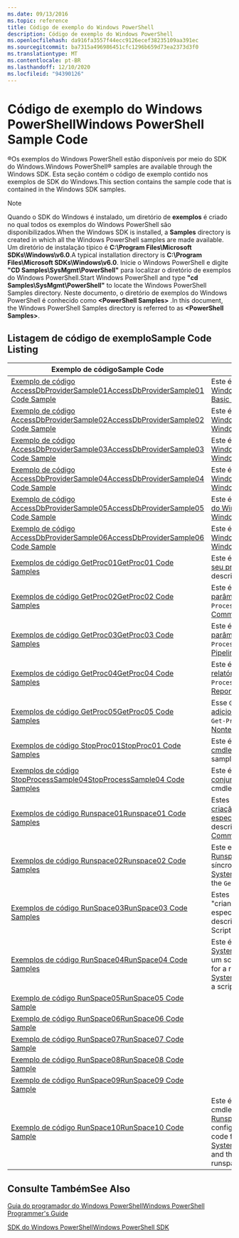 ```yaml
---
ms.date: 09/13/2016
ms.topic: reference
title: Código de exemplo do Windows PowerShell
description: Código de exemplo do Windows PowerShell
ms.openlocfilehash: da916fa3557f44ecc9126ecef38235109aa391ec
ms.sourcegitcommit: ba7315a496986451cfc1296b659d73ea2373d3f0
ms.translationtype: MT
ms.contentlocale: pt-BR
ms.lasthandoff: 12/10/2020
ms.locfileid: "94390126"
---
```

# <a name="windows-powershell-sample-code"></a><span data-ttu-id="4551d-103">Código de exemplo do Windows PowerShell</span><span class="sxs-lookup"><span data-stu-id="4551d-103">Windows PowerShell Sample Code</span></span>

<span data-ttu-id="4551d-104">&reg;Os exemplos do Windows PowerShell estão disponíveis por meio do SDK do Windows.</span><span class="sxs-lookup"><span data-stu-id="4551d-104">Windows PowerShell&reg; samples are available through the Windows SDK.</span></span> <span data-ttu-id="4551d-105">Esta seção contém o código de exemplo contido nos exemplos de SDK do Windows.</span><span class="sxs-lookup"><span data-stu-id="4551d-105">This section contains the sample code that is contained in the Windows SDK samples.</span></span>

> [!NOTE]
> <span data-ttu-id="4551d-106">Quando o SDK do Windows é instalado, um diretório de **exemplos** é criado no qual todos os exemplos do Windows PowerShell são disponibilizados.</span><span class="sxs-lookup"><span data-stu-id="4551d-106">When the Windows SDK is installed, a **Samples** directory is created in which all the Windows PowerShell samples are made available.</span></span> <span data-ttu-id="4551d-107">Um diretório de instalação típico é **C:\Program Files\Microsoft SDKs\Windows\v6.0**.</span><span class="sxs-lookup"><span data-stu-id="4551d-107">A typical installation directory is **C:\Program Files\Microsoft SDKs\Windows\v6.0**.</span></span> <span data-ttu-id="4551d-108">Inicie o Windows PowerShell e digite **"CD Samples\SysMgmt\PowerShell"** para localizar o diretório de exemplos do Windows PowerShell.</span><span class="sxs-lookup"><span data-stu-id="4551d-108">Start Windows PowerShell and type **"cd Samples\SysMgmt\PowerShell"** to locate the Windows PowerShell Samples directory.</span></span> <span data-ttu-id="4551d-109">Neste documento, o diretório de exemplos do Windows PowerShell é conhecido como **\<PowerShell Samples>** .</span><span class="sxs-lookup"><span data-stu-id="4551d-109">In this document, the Windows PowerShell Samples directory is referred to as **\<PowerShell Samples>**.</span></span>

## <a name="sample-code-listing"></a><span data-ttu-id="4551d-110">Listagem de código de exemplo</span><span class="sxs-lookup"><span data-stu-id="4551d-110">Sample Code Listing</span></span>

|                                    <span data-ttu-id="4551d-111">Exemplo de código</span><span class="sxs-lookup"><span data-stu-id="4551d-111">Sample Code</span></span>                                    |                                                                                                                                           <span data-ttu-id="4551d-112">Descrição</span><span class="sxs-lookup"><span data-stu-id="4551d-112">Description</span></span>                                                                                                                                           |
| --------------------------------------------------------------------------------- | ----------------------------------------------------------------------------------------------------------------------------------------------------------------------------------------------------------------------------------------------------------------------------------------------- |
| [<span data-ttu-id="4551d-113">Exemplo de código AccessDbProviderSample01</span><span class="sxs-lookup"><span data-stu-id="4551d-113">AccessDbProviderSample01 Code Sample</span></span>](./accessdbprovidersample01-code-sample.md) | <span data-ttu-id="4551d-114">Este é o provedor descrito em [criando um provedor básico do Windows PowerShell](./creating-a-basic-windows-powershell-provider.md).</span><span class="sxs-lookup"><span data-stu-id="4551d-114">This is the provider described in [Creating a Basic Windows PowerShell Provider](./creating-a-basic-windows-powershell-provider.md).</span></span>                                                                                                                                                            |
| [<span data-ttu-id="4551d-115">Exemplo de código AccessDbProviderSample02</span><span class="sxs-lookup"><span data-stu-id="4551d-115">AccessDbProviderSample02 Code Sample</span></span>](./accessdbprovidersample02-code-sample.md) | <span data-ttu-id="4551d-116">Este é o provedor descrito em [criando um provedor de unidade do Windows PowerShell](./creating-a-windows-powershell-drive-provider.md).</span><span class="sxs-lookup"><span data-stu-id="4551d-116">This is the provider described in [Creating a Windows PowerShell Drive Provider](./creating-a-windows-powershell-drive-provider.md).</span></span>                                                                                                                                                            |
| [<span data-ttu-id="4551d-117">Exemplo de código AccessDbProviderSample03</span><span class="sxs-lookup"><span data-stu-id="4551d-117">AccessDbProviderSample03 Code Sample</span></span>](./accessdbprovidersample03-code-sample.md) | <span data-ttu-id="4551d-118">Este é o provedor descrito em [criando um provedor de item do Windows PowerShell](./creating-a-windows-powershell-item-provider.md).</span><span class="sxs-lookup"><span data-stu-id="4551d-118">This is the provider described in [Creating a Windows PowerShell Item Provider](./creating-a-windows-powershell-item-provider.md).</span></span>                                                                                                                                                              |
| [<span data-ttu-id="4551d-119">Exemplo de código AccessDbProviderSample04</span><span class="sxs-lookup"><span data-stu-id="4551d-119">AccessDbProviderSample04 Code Sample</span></span>](./accessdbprovidersample04-code-sample.md) | <span data-ttu-id="4551d-120">Este é o provedor descrito em [criando um provedor de contêiner do Windows PowerShell](./creating-a-windows-powershell-container-provider.md).</span><span class="sxs-lookup"><span data-stu-id="4551d-120">This is the provider described in [Creating a Windows PowerShell Container Provider](./creating-a-windows-powershell-container-provider.md).</span></span>                                                                                                                                                    |
| [<span data-ttu-id="4551d-121">Exemplo de código AccessDbProviderSample05</span><span class="sxs-lookup"><span data-stu-id="4551d-121">AccessDbProviderSample05 Code Sample</span></span>](./accessdbprovidersample05-code-sample.md) | <span data-ttu-id="4551d-122">Este é o provedor descrito em [criando um provedor de navegação do Windows PowerShell](./creating-a-windows-powershell-navigation-provider.md).</span><span class="sxs-lookup"><span data-stu-id="4551d-122">This is the provider described in [Creating a Windows PowerShell Navigation Provider](./creating-a-windows-powershell-navigation-provider.md).</span></span>                                                                                                                                                  |
| [<span data-ttu-id="4551d-123">Exemplo de código AccessDbProviderSample06</span><span class="sxs-lookup"><span data-stu-id="4551d-123">AccessDbProviderSample06 Code Sample</span></span>](./accessdbprovidersample06-code-sample.md) | <span data-ttu-id="4551d-124">Este é o provedor descrito em [criando um provedor de conteúdo do Windows PowerShell](./creating-a-windows-powershell-content-provider.md).</span><span class="sxs-lookup"><span data-stu-id="4551d-124">This is the provider described in [Creating a Windows PowerShell Content Provider](./creating-a-windows-powershell-content-provider.md).</span></span>                                                                                                                                                        |
| [<span data-ttu-id="4551d-125">Exemplos de código GetProc01</span><span class="sxs-lookup"><span data-stu-id="4551d-125">GetProc01 Code Samples</span></span>](./getproc01-code-samples.md)                             | <span data-ttu-id="4551d-126">Este é o `Get-Process` exemplo de cmdlet básico descrito em [criando seu primeiro cmdlet](../cmdlet/creating-a-cmdlet-without-parameters.md).</span><span class="sxs-lookup"><span data-stu-id="4551d-126">This is the basic `Get-Process` cmdlet sample described in [Creating Your First Cmdlet](../cmdlet/creating-a-cmdlet-without-parameters.md).</span></span>                                                                                                                                                     |
| [<span data-ttu-id="4551d-127">Exemplos de código GetProc02</span><span class="sxs-lookup"><span data-stu-id="4551d-127">GetProc02 Code Samples</span></span>](./getproc02-code-samples.md)                             | <span data-ttu-id="4551d-128">Este é o `Get-Process` exemplo de cmdlet descrito em [adicionando parâmetros que processam Command-Line entrada](../cmdlet/adding-parameters-that-process-command-line-input.md).</span><span class="sxs-lookup"><span data-stu-id="4551d-128">This is the `Get-Process` cmdlet sample described in [Adding Parameters that Process Command-Line Input](../cmdlet/adding-parameters-that-process-command-line-input.md).</span></span>                                                                                                                       |
| [<span data-ttu-id="4551d-129">Exemplos de código GetProc03</span><span class="sxs-lookup"><span data-stu-id="4551d-129">GetProc03 Code Samples</span></span>](./getproc03-code-samples.md)                             | <span data-ttu-id="4551d-130">Este é o `Get-Process` exemplo de cmdlet descrito em [adicionando parâmetros que processam a entrada de pipeline](../cmdlet/adding-parameters-that-process-pipeline-input.md).</span><span class="sxs-lookup"><span data-stu-id="4551d-130">This is the `Get-Process` cmdlet sample described in [Adding Parameters that Process Pipeline Input](../cmdlet/adding-parameters-that-process-pipeline-input.md).</span></span>                                                                                                                               |
| [<span data-ttu-id="4551d-131">Exemplos de código GetProc04</span><span class="sxs-lookup"><span data-stu-id="4551d-131">GetProc04 Code Samples</span></span>](./getproc04-code-samples.md)                             | <span data-ttu-id="4551d-132">Este é o `Get-Process` exemplo de cmdlet descrito em [adicionando relatórios de erros não finalizados ao seu cmdlet](../cmdlet/adding-non-terminating-error-reporting-to-your-cmdlet.md).</span><span class="sxs-lookup"><span data-stu-id="4551d-132">This is the `Get-Process` cmdlet sample described in [Adding Nonterminating Error Reporting to Your Cmdlet](../cmdlet/adding-non-terminating-error-reporting-to-your-cmdlet.md).</span></span>                                                                                                                |
| [<span data-ttu-id="4551d-133">Exemplos de código GetProc05</span><span class="sxs-lookup"><span data-stu-id="4551d-133">GetProc05 Code Samples</span></span>](./getproc05-code-samples.md)                             | <span data-ttu-id="4551d-134">Esse `Get-Process` cmdlet é semelhante ao cmdlet descrito em [adicionando relatórios de erros não finalizados ao seu cmdlet](../cmdlet/adding-non-terminating-error-reporting-to-your-cmdlet.md).</span><span class="sxs-lookup"><span data-stu-id="4551d-134">This `Get-Process` cmdlet is similar to the cmdlet described in [Adding Nonterminating Error Reporting to Your Cmdlet](../cmdlet/adding-non-terminating-error-reporting-to-your-cmdlet.md).</span></span>                                                                                                     |
| [<span data-ttu-id="4551d-135">Exemplos de código StopProc01</span><span class="sxs-lookup"><span data-stu-id="4551d-135">StopProc01 Code Samples</span></span>](./stopproc01-code-samples.md)                           | <span data-ttu-id="4551d-136">Este é o `Stop-Process` exemplo de cmdlet descrito em [criando um cmdlet que modifica o sistema](../cmdlet/creating-a-cmdlet-that-modifies-the-system.md).</span><span class="sxs-lookup"><span data-stu-id="4551d-136">This is the `Stop-Process` cmdlet sample described in [Creating a Cmdlet That Modifies the System](../cmdlet/creating-a-cmdlet-that-modifies-the-system.md).</span></span>                                                                                                                                    |
| [<span data-ttu-id="4551d-137">Exemplos de código StopProcessSample04</span><span class="sxs-lookup"><span data-stu-id="4551d-137">StopProcessSample04 Code Samples</span></span>](./stopprocesssample04-code-samples.md)         | <span data-ttu-id="4551d-138">Este é o `Stop-Process` exemplo de cmdlet descrito em [Adicionando conjuntos de parâmetros a um cmdlet](../cmdlet/adding-parameter-sets-to-a-cmdlet.md).</span><span class="sxs-lookup"><span data-stu-id="4551d-138">This is the `Stop-Process` cmdlet sample described in [Adding Parameter Sets to a Cmdlet](../cmdlet/adding-parameter-sets-to-a-cmdlet.md).</span></span>                                                                                                                                                      |
| [<span data-ttu-id="4551d-139">Exemplos de código Runspace01</span><span class="sxs-lookup"><span data-stu-id="4551d-139">Runspace01 Code Samples</span></span>](./runspace01-code-samples.md)                           | <span data-ttu-id="4551d-140">Estes são os exemplos de código para o runspace descrito na [criação de um aplicativo de console que executa um comando especificado](/dotnet/csharp/programming-guide/inside-a-program/hello-world-your-first-program).</span><span class="sxs-lookup"><span data-stu-id="4551d-140">These are the code samples for the runspace described in [Creating a Console Application That Runs a Specified Command](/dotnet/csharp/programming-guide/inside-a-program/hello-world-your-first-program).</span></span>                                                                                      |
| [<span data-ttu-id="4551d-141">Exemplos de código Runspace02</span><span class="sxs-lookup"><span data-stu-id="4551d-141">Runspace02 Code Samples</span></span>](./runspace02-code-samples.md)                           | <span data-ttu-id="4551d-142">Este exemplo usa a classe [System. Management. Automation. Runspaceinvoke](/dotnet/api/System.Management.Automation.RunspaceInvoke) para executar o `Get-Process` cmdlet de forma síncrona.</span><span class="sxs-lookup"><span data-stu-id="4551d-142">This sample uses the [System.Management.Automation.Runspaceinvoke](/dotnet/api/System.Management.Automation.RunspaceInvoke) class to execute the `Get-Process` cmdlet synchronously.</span></span>                                                                                                            |
| [<span data-ttu-id="4551d-143">Exemplos de código RunSpace03</span><span class="sxs-lookup"><span data-stu-id="4551d-143">RunSpace03 Code Samples</span></span>](./runspace03-code-samples.md)                           | <span data-ttu-id="4551d-144">Estes são os exemplos de código para o runspace descrito em "criando um aplicativo de console que executa um script especificado".</span><span class="sxs-lookup"><span data-stu-id="4551d-144">These are the code samples for the runspace described in "Creating a Console Application That Runs a Specified Script".</span></span>                                                                                                                                                                         |
| [<span data-ttu-id="4551d-145">Exemplos de código RunSpace04</span><span class="sxs-lookup"><span data-stu-id="4551d-145">RunSpace04 Code Samples</span></span>](./runspace04-code-samples.md)                           | <span data-ttu-id="4551d-146">Este é um exemplo de código para um runspace que usa a classe [System. Management. Automation. Runspaceinvoke](/dotnet/api/System.Management.Automation.RunspaceInvoke) para executar um script que gera um erro de encerramento.</span><span class="sxs-lookup"><span data-stu-id="4551d-146">This is a code sample for a runspace that uses the [System.Management.Automation.Runspaceinvoke](/dotnet/api/System.Management.Automation.RunspaceInvoke) class to execute a script that generates a terminating error.</span></span>                                                                         |
| [<span data-ttu-id="4551d-147">Exemplo de código RunSpace05</span><span class="sxs-lookup"><span data-stu-id="4551d-147">RunSpace05 Code Sample</span></span>](./runspace05-code-sample.md)                             |                                                                                                            |
| [<span data-ttu-id="4551d-148">Exemplo de código RunSpace06</span><span class="sxs-lookup"><span data-stu-id="4551d-148">RunSpace06 Code Sample</span></span>](./runspace06-code-sample.md)                             |                                                                                                     |
| [<span data-ttu-id="4551d-149">Exemplo de código RunSpace07</span><span class="sxs-lookup"><span data-stu-id="4551d-149">RunSpace07 Code Sample</span></span>](./runspace07-code-sample.md)                             |                                                                                               |
| [<span data-ttu-id="4551d-150">Exemplo de código RunSpace08</span><span class="sxs-lookup"><span data-stu-id="4551d-150">RunSpace08 Code Sample</span></span>](./runspace08-code-sample.md)                             |                                                                                              |
| [<span data-ttu-id="4551d-151">Exemplo de código RunSpace09</span><span class="sxs-lookup"><span data-stu-id="4551d-151">RunSpace09 Code Sample</span></span>](./runspace09-code-sample.md)                             |                                                                                       |
| [<span data-ttu-id="4551d-152">Exemplo de código RunSpace10</span><span class="sxs-lookup"><span data-stu-id="4551d-152">RunSpace10 Code Sample</span></span>](./runspace10-code-sample.md)                             | <span data-ttu-id="4551d-153">Este é o código-fonte do exemplo Runspace10, que adiciona um cmdlet a [System. Management. Automation. Runspaces. Runspaceconfiguration](/dotnet/api/System.Management.Automation.Runspaces.RunspaceConfiguration) e, em seguida, usa as informações de configuração modificadas para criar o runspace.</span><span class="sxs-lookup"><span data-stu-id="4551d-153">This is the source code for the Runspace10 sample, which adds a cmdlet to [System.Management.Automation.Runspaces.Runspaceconfiguration](/dotnet/api/System.Management.Automation.Runspaces.RunspaceConfiguration) and then uses the modified configuration information to create the runspace.</span></span> |

## <a name="see-also"></a><span data-ttu-id="4551d-154">Consulte Também</span><span class="sxs-lookup"><span data-stu-id="4551d-154">See Also</span></span>

[<span data-ttu-id="4551d-155">Guia do programador do Windows PowerShell</span><span class="sxs-lookup"><span data-stu-id="4551d-155">Windows PowerShell Programmer's Guide</span></span>](./windows-powershell-programmer-s-guide.md)

[<span data-ttu-id="4551d-156">SDK do Windows PowerShell</span><span class="sxs-lookup"><span data-stu-id="4551d-156">Windows PowerShell SDK</span></span>](../windows-powershell-reference.md)
